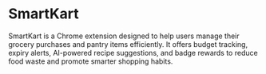 # SmartKart
SmartKart is a Chrome extension designed to help users manage their grocery purchases and pantry items efficiently. It offers budget tracking, expiry alerts, AI-powered recipe suggestions, and badge rewards to reduce food waste and promote smarter shopping habits.
